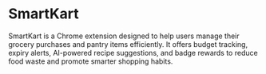 # SmartKart
SmartKart is a Chrome extension designed to help users manage their grocery purchases and pantry items efficiently. It offers budget tracking, expiry alerts, AI-powered recipe suggestions, and badge rewards to reduce food waste and promote smarter shopping habits.
